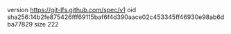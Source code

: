 version https://git-lfs.github.com/spec/v1
oid sha256:14b2fe875426fff69115baf6f4d390aace02c453345ff46930e98ab6dba77829
size 222
